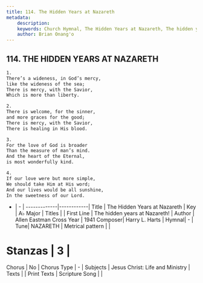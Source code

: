 ```yaml
---
title: 114. The Hidden Years at Nazareth
metadata:
    description: 
    keywords: Church Hymnal, The Hidden Years at Nazareth, The hidden years at Nazareth!, 
    author: Brian Onang'o
---
```



## 114. THE HIDDEN YEARS AT NAZARETH

```txt
1.
There’s a wideness, in God’s mercy,
like the wideness of the sea;
There is mercy, with the Savior,
Which is more than liberty.

2.
There is welcome, for the sinner,
and more graces for the good;
There is mercy, with the Savior,
There is healing in His blood.

3.
For the love of God is broader
Than the measure of man’s mind.
And the heart of the Eternal,
is most wonderfully kind.

4.
If our love were but more simple,
We should take Him at His word;
And our lives would be all sunshine,
In the sweetness of our Lord.
```

- |   -  |
-------------|------------|
Title | The Hidden Years at Nazareth |
Key | A♭ Major |
Titles |  |
First Line | The hidden years at Nazareth! |
Author | Allen Eastman Cross
Year | 1941
Composer| Harry L. Harts |
Hymnal|  - |
Tune| NAZARETH |
Metrical pattern | |
# Stanzas | 3 |
Chorus | No |
Chorus Type | - |
Subjects | Jesus Christ: Life and Ministry |
Texts |  |
Print Texts | 
Scripture Song |  |
  
